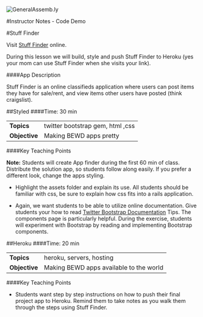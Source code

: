 ![GeneralAssemb.ly](http://studio.generalassemb.ly/GA_Slide_Assets/Code_along_icon_md.png)

#Instructor Notes - Code Demo

#Stuff Finder

Visit [Stuff Finder](http://gentle-temple-9238.herokuapp.com/) online. 

During this lesson we will build, style and push Stuff Finder to Heroku (yes your mom can use Stuff Finder when she visits your link).
 
####App Description

Stuff Finder is an online classifieds application where users can post items they have for sale/rent, and view items other users have posted (think craigslist).



##Styled
####Time: 30 min

| | |
| ------------- |:-------------|
| __Topics__ | twitter bootstrap gem, html ,css| 
| __Objective__ | Making BEWD apps pretty| 


####Key Teaching Points


__Note:__	Students will create App finder during the first 60 min of class. Distribute the solution app, so students follow along easily. If you prefer a different look, change the apps styling.

*	Highlight the assets folder and explain its use. All students should be familiar with css, be sure to explain how css fits into a rails application.

*	Again, we want students to be able to utilize online documentation. Give students your how to read [Twitter Bootstrap Documentation](http://twitter.github.io/bootstrap) Tips. The components page is particularly helpful. During the exercise, students will experiment with Bootstrap by reading and implementing Bootstrap components.


##Heroku
####Time: 20 min


| | |
| ------------- |:-------------|
| __Topics__ | heroku, servers, hosting| 
| __Objective__ | Making BEWD apps available to the world| 

####Key Teaching Points

*	Students want step by step instructions on how to push their final project app to Heroku. Remind them to take notes as you walk them through the steps using Stuff Finder. 